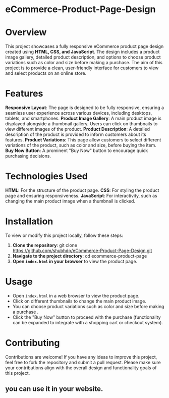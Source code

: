 # eCommerce-Product-Page-Design
# Overview
This project showcases a fully responsive eCommerce product page design created using **HTML, CSS, and JavaScript**. The design includes a product image gallery, detailed product description, and options to choose product variations such as color and size before making a purchase. The aim of this project is to provide a clean, user-friendly interface for customers to view and select products on an online store.

# Features
**Responsive Layout**: The page is designed to be fully responsive, ensuring a seamless user experience across various devices, including desktops, tablets, and smartphones.
**Product Image Gallery**: A main product image is displayed alongside a thumbnail gallery. Users can click on thumbnails to view different images of the product.
**Product Description**: A detailed description of the product is provided to inform customers about its features.
**Product Variations**: This page allow customers to select different variations of the product, such as color and size, before buying the item.
**Buy Now Button**: A prominent "Buy Now" button to encourage quick purchasing decisions.

# Technologies Used
**HTML**: For the structure of the product page.
**CSS**: For styling the product page and ensuring responsiveness.
**JavaScript**: For interactivity, such as changing the main product image when a thumbnail is clicked.

# Installation
To view or modify this project locally, follow these steps:
1. **Clone the repository**:
    git clone https://github.com/shubhdp/eCommerce-Product-Page-Design.git
2. **Navigate to the project directory**:
    cd ecommerce-product-page
3. **Open `index.html` in your browser** to view the product page.

# Usage
- Open `index.html` in a web browser to view the product page.
- Click on different thumbnails to change the main product image.
- You can choose product variations such as color and size before making a purchase .
- Click the "Buy Now" button to proceed with the purchase (functionality can be expanded to integrate with a shopping cart or checkout system).

# Contributing
Contributions are welcome! If you have any ideas to improve this project, feel free to fork the repository and submit a pull request. 
Please make sure your contributions align with the overall design and functionality goals of this project.

## you can use it in your website.
